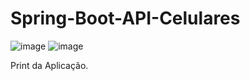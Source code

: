 # Spring-Boot-API-Celulares
![image](https://user-images.githubusercontent.com/100159089/235949288-2ec495b9-aafb-4870-8eb9-ab2749d318d6.png)
![image](https://user-images.githubusercontent.com/100159089/235949635-8bc16b77-d1f3-40ce-b687-4195d318af6b.png)

Print da Aplicação.
